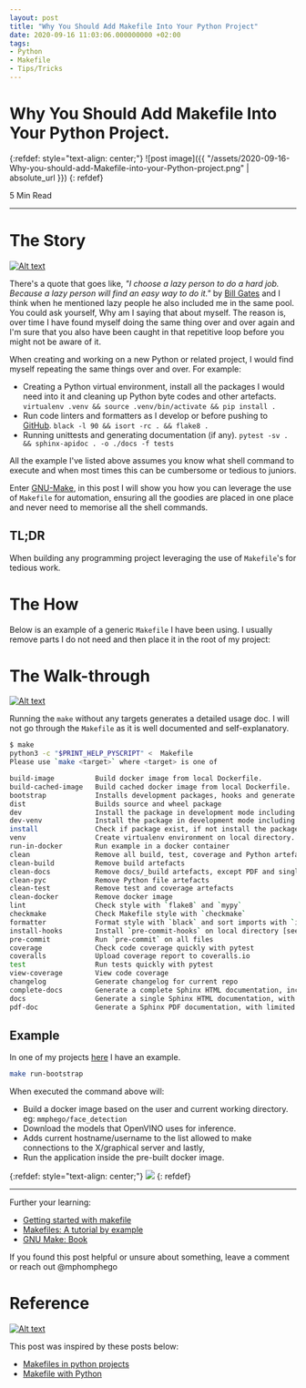 ```yaml
---
layout: post
title: "Why You Should Add Makefile Into Your Python Project"
date: 2020-09-16 11:03:06.000000000 +02:00
tags:
- Python
- Makefile
- Tips/Tricks
---
```

# Why You Should Add Makefile Into Your Python Project.

{:refdef: style="text-align: center;"}
![post image]({{ "/assets/2020-09-16-Why-you-should-add-Makefile-into-your-Python-project.png" | absolute_url }})
{: refdef}

5 Min Read

-----------------------------------------------------------------------------------------

# The Story

[![Alt text](https://s3.amazonaws.com/assets.datacamp.com/email/other/728x90Promo.png)](https://www.datacamp.com/?tap_a=5644-dce66f&tap_s=1152067-edcdb0&utm_medium=affiliate&utm_source=mphomphego)

There's a quote that goes like, *"I choose a lazy person to do a hard job. Because a lazy person will find an easy way to do it."* by [Bill Gates](https://en.wikipedia.org/wiki/Bill_Gates) and I think when he mentioned lazy people he also included me in the same pool. You could ask yourself, Why am I saying that about myself. The reason is, over time I have found myself doing the same thing over and over again and I'm sure that you also have been caught in that repetitive loop before you might not be aware of it.

When creating and working on a new Python or related project, I would find myself repeating the same things over and over. 
For example:

- Creating a Python virtual environment, install all the packages I would need into it and cleaning up Python byte codes and other artefacts. `virtualenv .venv && source .venv/bin/activate && pip install .`
- Run code linters and formatters as I develop or before pushing to [GitHub](github.com/). `black -l 90 && isort -rc . && flake8 .`
- Running unittests and generating documentation (if any). `pytest -sv . && sphinx-apidoc . -o ./docs -f tests`

All the example I've listed above assumes you know what shell command to execute and when most times this can be cumbersome or tedious to juniors.

Enter [GNU-Make](https://www.gnu.org/software/make/), in this post I will show you how you can leverage the use of `Makefile` for automation, ensuring all the goodies are placed in one place and never need to memorise all the shell commands.

## TL;DR

When building any programming project leveraging the use of `Makefile`'s for tedious work.

# The How
Below is an example of a generic `Makefile` I have been using. I usually remove parts I do not need and then place it in the root of my project:

<script src="https://gist.github.com/mmphego/dc933ba1bf9630fe57e46e0da5ef7820.js"></script>

# The Walk-through

[![Alt text](https://s3.amazonaws.com/assets.datacamp.com/email/other/728x90Promo.png)](https://www.datacamp.com/?tap_a=5644-dce66f&tap_s=1152067-edcdb0&utm_medium=affiliate&utm_source=mphomphego)

Running the `make` without any targets generates a detailed usage doc. I will not go through the `Makefile` as it is well documented and self-explanatory.

```bash
$ make
python3 -c "$PRINT_HELP_PYSCRIPT" <  Makefile
Please use `make <target>` where <target> is one of

build-image          Build docker image from local Dockerfile.
build-cached-image   Build cached docker image from local Dockerfile.
bootstrap            Installs development packages, hooks and generate docs for development
dist                 Builds source and wheel package
dev                  Install the package in development mode including all dependencies
dev-venv             Install the package in development mode including all dependencies inside a virtualenv (container).
install              Check if package exist, if not install the package
venv                 Create virtualenv environment on local directory.
run-in-docker        Run example in a docker container
clean                Remove all build, test, coverage and Python artefacts
clean-build          Remove build artefacts
clean-docs           Remove docs/_build artefacts, except PDF and singlehtml
clean-pyc            Remove Python file artefacts
clean-test           Remove test and coverage artefacts
clean-docker         Remove docker image
lint                 Check style with `flake8` and `mypy`
checkmake            Check Makefile style with `checkmake`
formatter            Format style with `black` and sort imports with `isort`
install-hooks        Install `pre-commit-hooks` on local directory [see: https://pre-commit.com]
pre-commit           Run `pre-commit` on all files
coverage             Check code coverage quickly with pytest
coveralls            Upload coverage report to coveralls.io
test                 Run tests quickly with pytest
view-coverage        View code coverage
changelog            Generate changelog for current repo
complete-docs        Generate a complete Sphinx HTML documentation, including API docs.
docs                 Generate a single Sphinx HTML documentation, with limited API docs.
pdf-doc              Generate a Sphinx PDF documentation, with limited including API docs. (Optional)
```

## Example

In one of my projects [here](https://github.com/mmphego/pyvino_utils/tree/master/examples/face_detection#application-usage) I have an example.

```bash
make run-bootstrap
```

When executed the command above will:

- Build a docker image based on the user and current working directory. eg: `mmphego/face_detection`
- Download the models that OpenVINO uses for inference.
- Adds current hostname/username to the list allowed to make connections to the X/graphical server and lastly,
- Run the application inside the pre-built docker image.

{:refdef: style="text-align: center;"}
![](https://user-images.githubusercontent.com/7910856/93233801-c9637d00-f77b-11ea-97a6-3ad6b5890b26.gif)
{: refdef}

---

Further your learning:
- [Getting started with makefile](https://riptutorial.com/makefile)
- [Makefiles: A tutorial by example](http://mrbook.org/blog/tutorials/make/)
- [GNU Make: Book](https://www.cl.cam.ac.uk/teaching/0910/UnixTools/make.pdf)

If you found this post helpful or unsure about something, leave a comment or reach out @mphomphego

# Reference

[![Alt text](https://s3.amazonaws.com/assets.datacamp.com/email/other/728x90Promo.png)](https://www.datacamp.com/?tap_a=5644-dce66f&tap_s=1152067-edcdb0&utm_medium=affiliate&utm_source=mphomphego)

This post was inspired by these posts below:

- [Makefiles in python projects](https://krzysztofzuraw.com/blog/2016/makefiles-in-python-projects)
- [Makefile with Python](https://blog.horejsek.com/makefile-with-python/)
